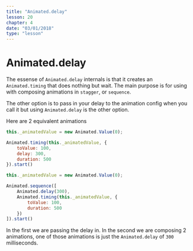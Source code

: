 ```yaml
---
title: "Animated.delay"
lesson: 20
chapter: 4
date: "03/01/2018"
type: "lesson"
---
```


# Animated.delay

The essense of `Animated.delay` internals is that it creates an `Animated.timing` that does nothing but wait. The main purpose is for using with composing animations in `stagger`, or `sequence`.

The other option is to pass in your delay to the animation config when you call it but using `Animated.delay` is the other option.

Here are 2 equivalent animations

```js
this._animatedValue = new Animated.Value(0);

Animated.timing(this._animatedValue, {
	toValue: 100,
	delay: 300,
	duration: 500
}).start()
```

```js
this._animatedValue = new Animated.Value(0);

Animated.sequence([
	Animated.delay(300),
	Animated.timing(this._animatedValue, {
		toValue: 100,
		duration: 500
	})
]).start()

```

In the first we are passing the delay in. In the second we are composing 2 animations, one of those animations is just the `Animated.delay` of `300` milliseconds.